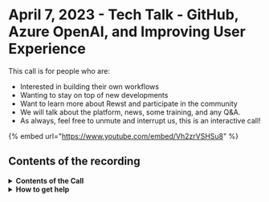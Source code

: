 # April 7, 2023 - Tech Talk - GitHub, Azure OpenAI, and Improving User Experience

This call is for people who are:

* Interested in building their own workflows
* Wanting to stay on top of new developments
* Want to learn more about Rewst and participate in the community
* We will talk about the platform, news, some training, and any Q\&A.
* As always, feel free to unmute and interrupt us, this is an interactive call!

{% embed url="https://www.youtube.com/embed/Vh2zrVSHSu8" %}

## Contents of the recording

<details>

<summary><strong>Contents of the Call</strong></summary>

This week in our ROC Open Mic, we opened up to discuss whatever was top of mind! We chatted about using GitHub and Azure OpenAI to power up our development skills, and even got into the nitty-gritty of Jinja expressions. Plus, we swapped tips and tricks for taking our user experience to the next level, from dynamic fields to progress indicators that'll make your head spin (in a good way, we promise).

And of course, we couldn't resist throwing in some jokes about food and company culture - after all, who says work can't be fun, right? But we also got serious about the pros and cons of using different agents and integrations like Rport and Kafka. And finally, we talked shop about keeping our workflows on track with a Kafka cluster that ensures nothing gets lost in the shuffle.

</details>

<details>

<summary><strong>How to get help</strong></summary>

Resources:

* Getting Started: [https://docs.rewst.help/cluck-university/getting-started](https://docs.rewst.help/cluck-university/getting-started)
* Rewst Foundations Training: [https://docs.rewst.help/cluck-university/rewst-foundations-10x](https://docs.rewst.help/cluck-university/rewst-foundations-10x)
* Chat (Discord): [https://discord.gg/rewst](https://discord.gg/rewst)
  * Private #\{{ msp \}} channel
  * \#the-kewp
* Email to create Tickets: [the\_roc@rewst.io](mailto:the_roc@rewst.io)

Cluck U Sign-ups:

* All 100 Series Courses are now available: [https://calendly.com/cluck-u/](https://calendly.com/cluck-u/)

Feature + Integration Requests: [https://rewst.canny.io](https://rewst.canny.io)

</details>
